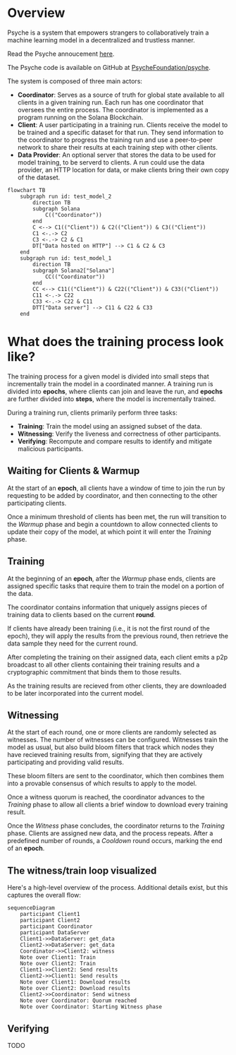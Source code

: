 # Overview

Psyche is a system that empowers strangers to collaboratively train a machine learning model in a decentralized and trustless manner.

Read the Psyche annoucement [here](https://nousresearch.com/nous-psyche).

The Psyche code is available on GitHub at [PsycheFoundation/psyche](https://github.com/PsycheFoundation/psyche).

The system is composed of three main actors:

- **Coordinator**: Serves as a source of truth for global state available to all clients in a given training run. Each run has one coordinator that oversees the entire process. The coordinator is implemented as a program running on the Solana Blockchain.
- **Client**: A user participating in a training run. Clients receive the model to be trained and a specific dataset for that run. They send information to the coordinator to progress the training run and use a peer-to-peer network to share their results at each training step with other clients.
- **Data Provider**: An optional server that stores the data to be used for model training, to be serverd to clients. A run could use the data provider, an HTTP location for data, or make clients bring their own copy of the dataset.

```mermaid
flowchart TB
    subgraph run id: test_model_2
        direction TB
        subgraph Solana
            C(("Coordinator"))
        end
        C <--> C1(("Client")) & C2(("Client")) & C3(("Client"))
        C1 <-.-> C2
        C3 <-.-> C2 & C1
        DT["Data hosted on HTTP"] --> C1 & C2 & C3
    end
    subgraph run id: test_model_1
        direction TB
        subgraph Solana2["Solana"]
            CC(("Coordinator"))
        end
        CC <--> C11(("Client")) & C22(("Client")) & C33(("Client"))
        C11 <-.-> C22
        C33 <-.-> C22 & C11
        DTT["Data server"] --> C11 & C22 & C33
    end
```

# What does the training process look like?

The training process for a given model is divided into small steps that incrementally train the model in a coordinated manner. A training run is divided into **epochs**, where clients can join and leave the run, and **epochs** are further divided into **steps**, where the model is incrementally trained.

During a training run, clients primarily perform three tasks:

- **Training**: Train the model using an assigned subset of the data.
- **Witnessing**: Verify the liveness and correctness of other participants.
- **Verifying**: Recompute and compare results to identify and mitigate malicious participants.

## Waiting for Clients & Warmup

At the start of an **epoch**, all clients have a window of time to join the run by requesting to be added by coordinator, and then connecting to the other participating clients.

Once a minimum threshold of clients has been met, the run will transition to the _Warmup_ phase and begin a countdown to allow connected clients to update their copy of the model, at which point it will enter the _Training_ phase.

## Training

At the beginning of an **epoch**, after the _Warmup_ phase ends, clients are assigned specific tasks that require them to train the model on a portion of the data.

The coordinator contains information that uniquely assigns pieces of training data to clients based on the current **round**.

If clients have already been training (i.e., it is not the first round of the epoch), they will apply the results from the previous round, then retrieve the data sample they need for the current round.

After completing the training on their assigned data, each client emits a p2p broadcast to all other clients containing their training results and a cryptographic commitment that binds them to those results.

As the training results are recieved from other clients, they are downloaded to be later incorporated into the current model.

## Witnessing

At the start of each round, one or more clients are randomly selected as witnesses. The number of witnesses can be configured. Witnesses train the model as usual, but also build bloom filters that track which nodes they have recieved training results from, signifying that they are actively participating and providing valid results.

These bloom filters are sent to the coordinator, which then combines them into a provable consensus of which results to apply to the model.

Once a witness quorum is reached, the coordinator advances to the _Training_ phase to allow all clients a brief window to download every training result.

Once the _Witness_ phase concludes, the coordinator returns to the _Training_ phase. Clients are assigned new data, and the process repeats. After a predefined number of rounds, a _Cooldown_ round occurs, marking the end of an **epoch**.


## The witness/train loop visualized
Here's a high-level overview of the process. Additional details exist, but this captures the overall flow:

```mermaid
sequenceDiagram
    participant Client1
    participant Client2
    participant Coordinator
    participant DataServer
    Client1->>DataServer: get_data
    Client2->>DataServer: get_data
    Coordinator->>Client2: witness
    Note over Client1: Train
    Note over Client2: Train
    Client1->>Client2: Send results
    Client2->>Client1: Send results
    Note over Client1: Download results
    Note over Client2: Download results
    Client2->>Coordinator: Send witness
    Note over Coordinator: Quorum reached
    Note over Coordinator: Starting Witness phase
```

## Verifying

TODO